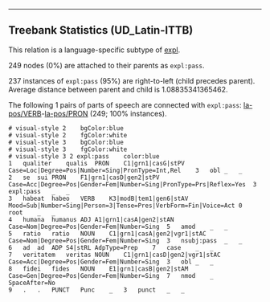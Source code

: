 

--------------------------------------------------------------------------------

## Treebank Statistics (UD_Latin-ITTB)

This relation is a language-specific subtype of [expl]().

249 nodes (0%) are attached to their parents as `expl:pass`.

237 instances of `expl:pass` (95%) are right-to-left (child precedes parent).
Average distance between parent and child is 1.08835341365462.

The following 1 pairs of parts of speech are connected with `expl:pass`: [la-pos/VERB]()-[la-pos/PRON]() (249; 100% instances).


~~~ conllu
# visual-style 2	bgColor:blue
# visual-style 2	fgColor:white
# visual-style 3	bgColor:blue
# visual-style 3	fgColor:white
# visual-style 3 2 expl:pass	color:blue
1	qualiter	qualis	PRON	C1|grn1|casG|stPV	Case=Loc|Degree=Pos|Number=Sing|PronType=Int,Rel	3	obl	_	_
2	se	sui	PRON	F1|grn1|casD|gen2|stPV	Case=Acc|Degree=Pos|Gender=Fem|Number=Sing|PronType=Prs|Reflex=Yes	3	expl:pass	_	_
3	habeat	habeo	VERB	K3|modB|tem1|gen6|stAV	Mood=Sub|Number=Sing|Person=3|Tense=Pres|VerbForm=Fin|Voice=Act	0	root	_	_
4	humana	humanus	ADJ	A1|grn1|casA|gen2|stAN	Case=Nom|Degree=Pos|Gender=Fem|Number=Sing	5	amod	_	_
5	ratio	ratio	NOUN	C1|grn1|casA|gen2|vgr1|stAC	Case=Nom|Degree=Pos|Gender=Fem|Number=Sing	3	nsubj:pass	_	_
6	ad	ad	ADP	S4|stRL	AdpType=Prep	7	case	_	_
7	veritatem	veritas	NOUN	C1|grn1|casD|gen2|vgr1|stAC	Case=Acc|Degree=Pos|Gender=Fem|Number=Sing	3	obl	_	_
8	fidei	fides	NOUN	E1|grn1|casB|gen2|stAM	Case=Gen|Degree=Pos|Gender=Fem|Number=Sing	7	nmod	_	SpaceAfter=No
9	.	.	PUNCT	Punc	_	3	punct	_	_

~~~


